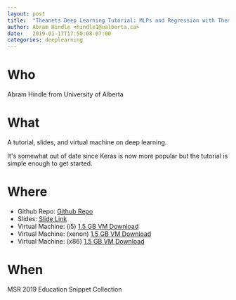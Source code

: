 ```yaml
---
layout: post
title:  "Theanets Deep Learning Tutorial: MLPs and Regression with Theanets"
author: Abram Hindle <hindle1@ualberta.ca>
date:   2019-01-17T17:50:08-07:00
categories: deeplearning
---
```


# Who

Abram Hindle from University of Alberta

# What

A tutorial, slides, and virtual machine on deep learning.

It's somewhat out of date since Keras is now more popular but the tutorial is simple enough to get started.

# Where

* Github Repo: [Github Repo](https://github.com/abramhindle/theanets-tutorial)
* Slides: [Slide Link](http://softwareprocess.es/2016/theanets-tutorial/presentation/#/)
* Virtual Machine: (i5) [1.5 GB VM Download](https://archive.org/download/theanetstutorial/theanetstutorial-i5.ova)
* Virtual Machine: (xenon) [1.5 GB VM Download](https://archive.org/download/theanetstutorial/theanetstutorial-xenon.ova)
* Virtual Machine: (x86) [1.5 GB VM Download](https://archive.org/download/theanetstutorial/theanetstutorial.ova)

# When

MSR 2019 Education Snippet Collection
